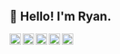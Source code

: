 <h2 align="left">👋 Hello! I'm Ryan.</h2>

<p align="left">
  <a href="https://twitter.com/rleungx">
    <img align="left" alt="rleungx's Twitter" width="20px" src="https://cdn.jsdelivr.net/npm/simple-icons@v3/icons/twitter.svg" />
  </a>
  <a href="https://t.me/rleungx">
    <img align="left" alt="rleungx's Telegram" width="20px" src="https://cdn.jsdelivr.net/npm/simple-icons@v3/icons/telegram.svg" />
  </a>
  <a href="https://linkedin.com/in/rleungx">
    <img align="left" alt="rleungx's LinkedIn" width="20px" src="https://cdn.jsdelivr.net/npm/simple-icons@v3/icons/linkedin.svg" />
  </a>
  <a href="https://m.me/rleungx">
    <img align="left" alt="rleungx's Facebook" width="20px" src="https://cdn.jsdelivr.net/npm/simple-icons@v3/icons/facebook.svg" />
  </a>
  <a href="mailto:rleungx@gmail.com">
    <img align="left" alt="rleungx's Gmail" width="20px" src="https://cdn.jsdelivr.net/npm/simple-icons@v3/icons/gmail.svg" />
  </a>
</p>
